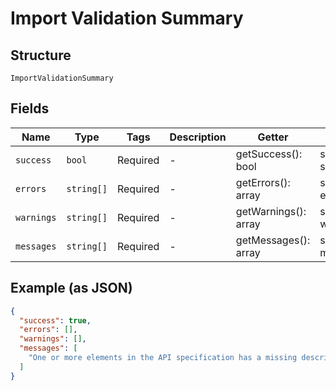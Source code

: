 
# Import Validation Summary

## Structure

`ImportValidationSummary`

## Fields

| Name | Type | Tags | Description | Getter | Setter |
|  --- | --- | --- | --- | --- | --- |
| `success` | `bool` | Required | - | getSuccess(): bool | setSuccess(bool success): void |
| `errors` | `string[]` | Required | - | getErrors(): array | setErrors(array errors): void |
| `warnings` | `string[]` | Required | - | getWarnings(): array | setWarnings(array warnings): void |
| `messages` | `string[]` | Required | - | getMessages(): array | setMessages(array messages): void |

## Example (as JSON)

```json
{
  "success": true,
  "errors": [],
  "warnings": [],
  "messages": [
    "One or more elements in the API specification has a missing description field."
  ]
}
```

